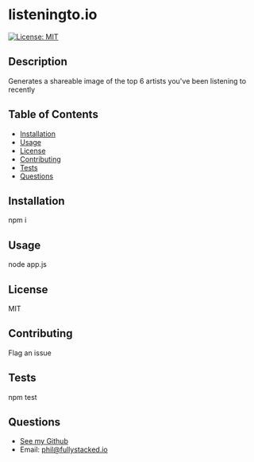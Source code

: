 # listeningto.io

[![License: MIT](https://img.shields.io/badge/License-MIT-yellow.svg)](https://opensource.org/licenses/MIT)

## Description
Generates a shareable image of the top 6 artists you've been listening to recently

## Table of Contents
- [Installation](#installation)
- [Usage](#usage)
- [License](#license)
- [Contributing](#contributing)
- [Tests](#tests)
- [Questions](#questions)

## Installation
npm i

## Usage
node app.js

## License
MIT

## Contributing
Flag an issue

## Tests
npm test

## Questions
- [See my Github](https://www.github.com/philManWithBeard)
- Email: phil@fullystacked.io
